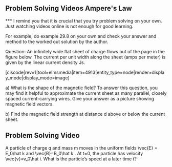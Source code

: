 ## Problem Solving Videos Ampere's Law

*** I remind you that it is crucial that you try problem solving on your own. Just watching videos online is not enough for good learning. 

For example, do example 29.8 on your own and check your answer and method to the worked out solution by the author. 

Question: An infinitely wide flat sheet of charge flows out of the page in the figure below. The current per unit width along the sheet (amps per meter) is given by the linear current density Js.

[ciscode|rev=1|tool=elmsmedia|item=4913|entity_type=node|render=display_mode|display_mode=image]

a) What is the shape of the magnetic field? To answer this question, you may find it helpful to approximate the current sheet as many parallel, closely spaced current-carrying wires. Give your answer as a picture showing magnetic field vectors.

b) Find the magnetic field strength at distance d above or below the current sheet.

## Problem Solving Video 

A particle of charge q and mass m moves in the uniform fields <lrn-math>\vec{E} = E_0\hat k </lrn-math> and <lrn-math>\vec{B}=B_0\hat k </lrn-math>. At t=0, the particle has velocity <lrn-math>\vec{v}=v_0\hat i. What is the particle’s speed at a later time t?